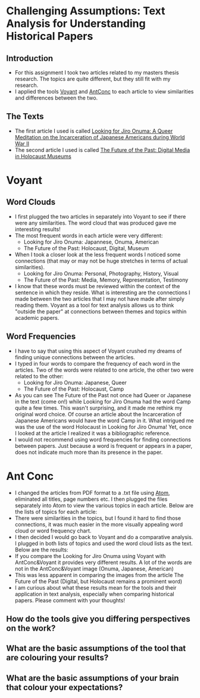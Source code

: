 # Challenging Assumptions: Text Analysis for Understanding Historical Papers 

## Introduction 
- For this assignment I took two articles related to my masters thesis research. The topics are quite different, but they still fit with my research. 
- I applied the tools [Voyant](http://voyant-tools.org/) and [AntConc](http://www.laurenceanthony.net/software.html) to each article to view similarities and differences between the two. 

## The Texts 
- The first article I used is called [Looking for Jiro Onuma: A Queer Meditation on the Incarceration of Japanese Americans during World War II](http://glq.dukejournals.org/content/20/3/241.abstract)
- The second article I used is called [The Future of the Past: Digital Media in Holocaust Museums](http://www.tandfonline.com/doi/abs/10.1080/17504902.2014.11435374)

# Voyant 

## Word Clouds
- I first plugged the two articles in separately into Voyant to see if there were any similarities. The word cloud that was produced gave me interesting results! 
- The most frequent words in each article were very different: 
	- Looking for Jiro Onuma: Japannese, Onuma, American 
	- The Future of the Past: Holocaust, Digital, Museum 
- When I took a closer look at the less frequent words I noticed some connections (that may or may not be huge stretches in terms of actual similarities). 
	- Looking for Jiro Onuma: Personal, Photography, History, Visual
	- The Future of the Past: Media, Memory, Representation, Testimony
- I know that these words must be reviewed within the context of the sentence in which they reside. What is interesting are the connections I made between the two articles that I may not have made after simply reading them. Voyant as a tool for text analysis allows us to think "outside the paper" at connections between themes and topics within academic papers. 

## Word Frequencies 
- I have to say that using this aspect of Voyant crushed my dreams of finding unique connections between the articles. 
- I typed in four words to compare the frequency of each word in the articles. Two of the words were related to one article, the other two were related to the other: 
	- Looking for Jiro Onuma: Japanese, Queer 
	- The Future of the Past: Holocaust, Camp
- As you can see The Future of the Past not once had Queer or Japanese in the text (come on!) while Looking for Jiro Onuma had the word Camp quite a few times. This wasn't surprising, and it made me rethink my original word choice. Of course an article about the Incarceration of Japanese Americans would have the word Camp in it. What intrigued me was the use of the word Holocaust in Looking for Jiro Onuma! Yet, once I looked at the article I realized it was a bibliographic reference. 
- I would not recommend using word frequencies for finding connections between papers. Just because a word is frequent or appears in a paper, does not indicate much more than its presence in the paper. 

# Ant Conc
- I changed the articles from PDF format to a .txt file using [Atom](https://atom.io/), eliminated all titles, page numbers etc. I then plugged the files separately into Atom to view the various topics in each article. Below are the lists of topics for each article: 
- There were similarities in the topics, but I found it hard to find those connections, it was much easier in the more visually appealing word cloud or word frequency chart. 
- I then decided I would go back to Voyant and do a comparative analysis. I plugged in both lists of topics and used the word cloud lists as the text. Below are the results: 
- If you compare the Looking for Jiro Onuma using Voyant with AntConc&Voyant it provides very different results. A lot of the words are not in the AntConc&Voyant image (Onuma, Japanese, American) 
- This was less apparent in comparing the images from the article The Future of the Past (Digital, but Holocaust remains a prominent word) 
- I am curious about what these results mean for the tools and their application in text analysis, especially when comparing historical papers. Please comment with your thoughts! 


## How do the tools give you differing perspectives on the work? 

## What are the basic assumptions of the tool that are colouring your results?

## What are the basic assumptions of your brain that colour your expectations?
 